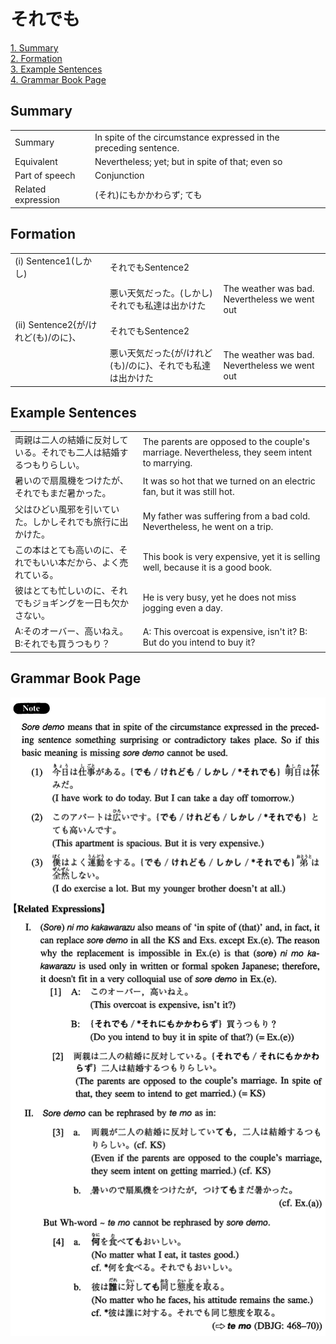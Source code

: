 # それでも

[1. Summary](#summary)<br>
[2. Formation](#formation)<br>
[3. Example Sentences](#example-sentences)<br>
[4. Grammar Book Page](#grammar-book-page)<br>


## Summary

<table><tr>   <td>Summary</td>   <td>In spite of the circumstance expressed in the preceding sentence.</td></tr><tr>   <td>Equivalent</td>   <td>Nevertheless; yet; but in spite of that; even so</td></tr><tr>   <td>Part of speech</td>   <td>Conjunction</td></tr><tr>   <td>Related expression</td>   <td>(それ)にもかかわらず; ても</td></tr></table>

## Formation

<table class="table"><tbody><tr class="tr head"><td class="td"><span class="numbers">(i)</span> <span class="bold">Sentence1(しかし)</span> </td><td class="td"><span class="concept">それでも</span><span>Sentence2</span></td><td class="td"></td></tr><tr class="tr"><td class="td"></td><td class="td"><span>悪い天気だった。(しかし)</span> <span class="concept">それでも</span><span>私達は出かけた</span></td><td class="td"><span>The weather was bad. Nevertheless we went out</span></td></tr><tr class="tr head"><td class="td"><span class="numbers">(ii)</span> <span class="bold">Sentence2{が/けれど(も)/のに}、</span></td><td class="td"><span class="concept">それでも</span><span>Sentence2</span></td><td class="td"></td></tr><tr class="tr"><td class="td"></td><td class="td"><span>悪い天気だった{が/けれど(も)/のに}、</span><span class="concept">それでも</span><span>私達は出かけた</span></td><td class="td"><span>The weather was bad. Nevertheless we went out</span></td></tr></tbody></table>

## Example Sentences

<table><tr>   <td>両親は二人の結婚に反対している。それでも二人は結婚するつもりらしい。</td>   <td>The parents are opposed to the couple's marriage. Nevertheless, they seem intent to marrying.</td></tr><tr>   <td>暑いので扇風機をつけたが、それでもまだ暑かった。</td>   <td>It was so hot that we turned on an electric fan, but it was still hot.</td></tr><tr>   <td>父はひどい風邪を引いていた。しかしそれでも旅行に出かけた。</td>   <td>My father was suffering from a bad cold. Nevertheless, he went on a trip.</td></tr><tr>   <td>この本はとても高いのに、それでもいい本だから、よく売れている。</td>   <td>This book is very expensive, yet it is selling well, because it is a good book.</td></tr><tr>   <td>彼はとても忙しいのに、それでもジョギングを一日も欠かさない。</td>   <td>He is very busy, yet he does not miss jogging even a day.</td></tr><tr>   <td>A:そのオーバー、高いねえ。B:それでも買うつもり？</td>   <td>A: This overcoat is expensive, isn't it?  B: But do you intend to buy it?</td></tr></table>

## Grammar Book Page

![](../img/Intermediateそれでも.png)

